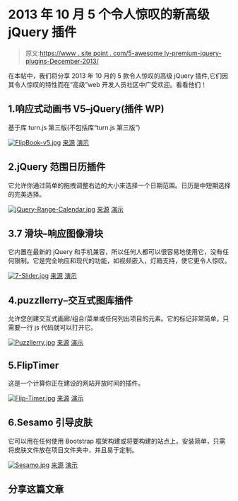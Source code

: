 # 2013 年 10 月 5 个令人惊叹的新高级 jQuery 插件

> 原文:[https://www . site point . com/5-awesome ly-premium-jquery-plugins-December-2013/](https://www.sitepoint.com/5-awesomely-premium-jquery-plugins-october-2013/)

在本帖中，我们将分享 2013 年 10 月的 5 款令人惊叹的高级 jQuery 插件,它们因其令人惊叹的特性而在“高级”web 开发人员社区中广受欢迎。看看他们！

## 1.响应式动画书 V5–jQuery(插件 WP)

基于库 turn.js 第三版(不包括库“turn.js 第三版”)

[![FlipBook-v5.jpg](../Images/d908bcd06e2e0dab049830f14f40fdd8.png)](http://codecanyon.net/item/responsive-flipbook-v5-jquery-plugin-wp/5823062?ref=sdeering&ref=sdeering&clickthrough_id=173600398&redirect_back=true) 
[来源](http://codecanyon.net/item/responsive-flipbook-v5-jquery-plugin-wp/5823062?ref=sdeering&ref=sdeering&clickthrough_id=173600398&redirect_back=true) [演示](http://codecanyon.net/item/responsive-flipbook-v5-jquery-plugin-wp/full_screen_preview/5823062?ref=sdeering)

## 2.jQuery 范围日历插件

它允许你通过简单的拖拽调整右边的大小来选择一个日期范围。日历是中短期选择的完美选择。

[![jQuery-Range-Calendar.jpg](../Images/0ae1cec60fe2fc746358eac6ed0b6bd4.png)](http://codecanyon.net/item/jquery-range-calendar-plugin/5759319?ref=sdeering) 
[来源](http://codecanyon.net/item/jquery-range-calendar-plugin/5759319?ref=sdeering) [演示](http://codecanyon.net/item/jquery-range-calendar-plugin/full_screen_preview/5759319?ref=sdeering)

## 3.7 滑块–响应图像滑块

它内置在最新的 jQuery 和手机兼容，所以任何人都可以很容易地使用它，没有任何限制。它是完全响应和现代的功能，如视频嵌入，灯箱支持，使它更令人惊叹。

[![7-Slider.jpg](../Images/bd984f8581a5836bdd945a99c317d5d7.png)](http://codecanyon.net/item/7-slider-responsive-image-slider/5888967?ref=sdeering) 
[来源](http://codecanyon.net/item/7-slider-responsive-image-slider/5888967?ref=sdeering) [演示](http://codecanyon.net/item/7-slider-responsive-image-slider/full_screen_preview/5888967?ref=sdeering)

## 4.puzzllerry–交互式图库插件

允许您创建交互式画廊/组合/菜单或任何列出项目的元素。它的标记非常简单，只需要一行 js 代码就可以打开它。

[![Puzzllerry.jpg](../Images/e7a929542995780b61b2b6fba0056cd9.png)](http://codecanyon.net/item/puzzllerry-interactive-gallery-plugin/5748691?ref=sdeering) 
[来源](http://codecanyon.net/item/puzzllerry-interactive-gallery-plugin/5748691?ref=sdeering) [演示](http://codecanyon.net/item/puzzllerry-interactive-gallery-plugin/full_screen_preview/5748691?ref=sdeering)

## 5.FlipTimer

这是一个计算你正在建设的网站开放时间的插件。

[![Flip-Timer.jpg](../Images/d01354baf91b7e338f1cf667e92df238.png)](http://codecanyon.net/item/fliptimer/5746189?ref=sdeering) 
[来源](http://codecanyon.net/item/fliptimer/5746189?ref=sdeering) [演示](http://codecanyon.net/item/fliptimer/full_screen_preview/5746189?ref=sdeering)

## 6.Sesamo 引导皮肤

它可以用在任何使用 Bootstrap 框架构建或将要构建的站点上。安装简单，只需将皮肤文件放在项目文件夹中，并且易于定制。

[![Sesamo.jpg](../Images/af28a880c0b316adccfe917ae3e93eab.png)](http://codecanyon.net/item/sesamo-bootstrap-skin/5356322?ref=sdeering) 
[来源](http://codecanyon.net/item/sesamo-bootstrap-skin/5356322?ref=sdeering) [演示](http://geedmo.com/?item=Sesamo)

## 分享这篇文章
